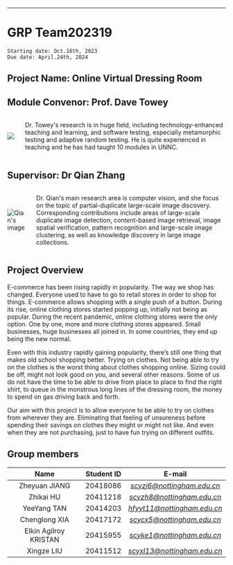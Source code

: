 ---

# GRP Team202319

``` text
Starting date: Oct.16th, 2023
Due date: April.24th, 2024
```

## Project Name: Online Virtual Dressing Room

## Module Convenor: Prof. Dave Towey

<div style="display: flex; align-items: center;">
<img src="https://research.nottingham.edu.cn/files-asset/22848179/dave-towey.xe814a761.png/" style = "margin-right: 25px;">
    <p>Dr. Towey's research is in huge field, including technology-enhanced teaching and learning, and software testing, especially metamorphic testing and adaptive random testing. He is quite experienced in teaching and he has had taught 10 modules in UNNC.
    </p>
</div>

## Supervisor: Dr Qian Zhang

<div style="display: flex; align-items: center;">
  <img src="https://research.nottingham.edu.cn/files-asset/22849587/qian-zhang.xec79d785.jpg?w=320&f=webp" alt="Qian's image" style=" margin-right: 25px;">
  <p>Dr. Qian's main research area is computer vision, and she focus on the topic of partial-duplicate large-scale image discovery. Corresponding contributions include areas of large-scale duplicate image detection, content-based image retrieval, image spatial verification, pattern recognition and large-scale image clustering, as well as knowledge discovery in large image collections.</p>
</div>

## Project Overview

E-commerce has been rising rapidly in popularity. The way we shop has changed. Everyone used to have to go to retail stores in order to shop for things. E-commerce allows shopping with a single push of a button. During its rise, online clothing stores started popping up, initially not being as popular. During the recent pandemic, online clothing stores were the only option. One by one, more and more clothing stores appeared. Small businesses, huge businesses all joined in. In some countries, they end up being the new normal.

Even with this industry rapidly gaining popularity, there’s still one thing that makes old school shopping better. Trying on clothes. Not being able to try on the clothes is the worst thing about clothes shopping online. Sizing could be off, might not look good on you, and several other reasons. Some of us do not have the time to be able to drive from place to place to find the right shirt, to queue in the monstrous long lines of the dressing room, the money to spend on gas driving back and forth.

Our aim with this project is to allow everyone to be able to try on clothes from wherever they are. Eliminating that feeling of unsureness before spending their savings on clothes they might or might not like. And even when they are not purchasing, just to have fun trying on different outfits.

## Group members

|Name|Student ID|E-mail|
|:---:|:---:|:---:|
|Zheyuan JIANG|20418086|*scyzj6@nottingham.edu.cn*|
|Zhikai HU|20411218|*scyzh8@nottingham.edu.cn*|
|YeeYang TAN|20414203|*hfyyt11@nottingham.edu.cn*|
|Chenglong XIA|20417172|*scycx5@nottingham.edu.cn*|
|Elkin Agilroy KRISTAN|20415955|*scyke1@nottingham.edu.cn*|
|Xingze LIU|20411512|*scyxl13@nottingham.edu.cn*|
